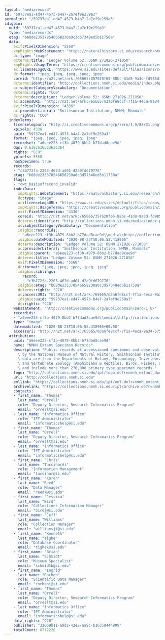 ```yaml
---
layout: "mediarecord"
id: "59737ea1-ed47-4573-b4a7-2a7ef9e259a3"
permalink: "/59737ea1-ed47-4573-b4a7-2a7ef9e259a3"
idigbio:
  uuid: "59737ea1-ed47-4573-b4a7-2a7ef9e259a3"
  type: "mediarecords"
  etag: "b68de235378546658230a0c3d57348ed5b11750a"
  data:
    exif:PixelXDimension: "5568"
    xmpRights:WebStatement: "https://naturalhistory.si.edu/research/nmnh-collections/museum-collections-policies"
    dc:type: "image"
    dcterms:title: "Ledger Volume 52: USNM 271026-271050"
    xmpRights:UsageTerms: "https://creativecommons.org/publicdomain/zero/1.0/"
    ac:licenseLogoURL: "https://www.si.edu/sites/default/files/icons/cc0.svg"
    dc:format: "jpeg, jpeg, jpeg, jpeg, jpeg"
    coreid: "http://n2t.net/ark:/65665/357620f65-88bc-41d8-9a3d-fd985d17c7dd"
    dcterms:identifier: "http://collections.nmnh.si.edu/media/index.php?irn=14596808"
    ac:subjectCategoryVocabulary: "Documentation"
    dcterms:rights: "CC0"
    dcterms:description: "Ledger Volume 52: USNM 271026-271050"
    ac:accessURI: "http://n2t.net/ark:/65665/m3a6fe8ccf-7f1a-4eca-9a34-575a17790a1b"
    exif:PixelYDimension: "4336"
    ac:providerLiteral: "Smithsonian Institution, NMNH, Mammals"
    dc:rights: "CC0"
  indexTerms:
    licenselogourl: "http://i.creativecommons.org/p/zero/1.0/88x31.png"
    xpixels: 4336
    uuid: "59737ea1-ed47-4573-b4a7-2a7ef9e259a3"
    format: "jpeg, jpeg, jpeg, jpeg, jpeg"
    recordset: "a6eee223-cf3b-4079-8bb2-b77dad8cae9d"
    dqs: 0.6363636363636364
    rights: "CC0"
    ypixels: 5568
    hasSpecimen: true
    records:
    - "c3b772fa-2203-467d-ad01-d2a9fd679776"
    etag: "b68de235378546658230a0c3d57348ed5b11750a"
    flags:
    - "dwc_basisofrecord_invalid"
    indexData:
      xmpRights:WebStatement: "https://naturalhistory.si.edu/research/nmnh-collections/museum-collections-policies"
      dc:type: "image"
      ac:licenseLogoURL: "https://www.si.edu/sites/default/files/icons/cc0.svg"
      xmpRights:UsageTerms: "https://creativecommons.org/publicdomain/zero/1.0/"
      exif:PixelYDimension: "4336"
      coreid: "http://n2t.net/ark:/65665/357620f65-88bc-41d8-9a3d-fd985d17c7dd"
      dcterms:identifier: "http://collections.nmnh.si.edu/media/index.php?irn=14596808"
      ac:subjectCategoryVocabulary: "Documentation"
      idigbio:recordIds:
      - "a6eee223-cf3b-4079-8bb2-b77dad8cae9d\\media\\http://collections.nmnh.si.edu/media/index.php?irn=14596808"
      idigbio:dateModified: "2020-08-23T10:06:53.418965"
      dcterms:description: "Ledger Volume 52: USNM 271026-271050"
      ac:providerLiteral: "Smithsonian Institution, NMNH, Mammals"
      idigbio:parent: "a6eee223-cf3b-4079-8bb2-b77dad8cae9d"
      dcterms:title: "Ledger Volume 52: USNM 271026-271050"
      exif:PixelXDimension: "5568"
      dc:format: "jpeg, jpeg, jpeg, jpeg, jpeg"
      idigbio:siblings:
        record:
        - "c3b772fa-2203-467d-ad01-d2a9fd679776"
      idigbio:etag: "b68de235378546658230a0c3d57348ed5b11750a"
      dcterms:rights: "CC0"
      ac:accessURI: "http://n2t.net/ark:/65665/m3a6fe8ccf-7f1a-4eca-9a34-575a17790a1b"
      idigbio:uuid: "59737ea1-ed47-4573-b4a7-2a7ef9e259a3"
      dc:rights: "CC0"
    webstatement: "http://creativecommons.org/publicdomain/zero/1.0/"
    recordids:
    - "a6eee223-cf3b-4079-8bb2-b77dad8cae9d\\media\\http://collections.nmnh.si.edu/media/index.php?irn=14596808"
    type: "image"
    datemodified: "2020-08-23T10:06:53.418965+00:00"
    accessuri: "http://n2t.net/ark:/65665/m3a6fe8ccf-7f1a-4eca-9a34-575a17790a1b"
  attribution:
    uuid: "a6eee223-cf3b-4079-8bb2-b77dad8cae9d"
    name: "NMNH Extant Specimen Records"
    description: "Public records of accessioned specimens and observations curated\
      \ by the National Museum of Natural History, Smithsonian Institution. These\
      \ data are from the Departments of Botany, Entomology, Invertebrate Zoology\
      \ and Vertebrate Zoology (Amphibians & Reptiles, Birds, Fishes, and Mammals)\
      \ and include more than 270,000 primary type specimen records."
    logo: "http://collections.nmnh.si.edu/ipt/logo.do?r=nmnh_extant_dwc-a"
    url: "http://collections.nmnh.si.edu"
    emllink: "https://collections.nmnh.si.edu/ipt/eml.do?r=nmnh_extant_dwc-a"
    archivelink: "https://collections.nmnh.si.edu/ipt/archive.do?r=nmnh_extant_dwc-a"
    contacts:
    - first_name: "Thomas"
      last_name: "Orrell"
      role: "Deputy Director, Research Informatics Program"
      email: "orrellt@si.edu"
    - last_name: "Informatics Office"
      role: "IPT Administrator"
      email: "informaticshelp@si.edu"
    - first_name: "Thomas"
      last_name: "Orrell"
      role: "Deputy Director, Research Informatics Program"
      email: "orrellt@si.edu"
    - last_name: "Informatics Office"
      role: "IPT Administrator"
      email: "informaticshelp@si.edu"
    - first_name: "Chris"
      last_name: "Tuccinardi"
      role: "Information Management"
      email: "tuccinar@si.edu"
    - first_name: "Karen"
      last_name: "Reed"
      role: "Data Manager"
      email: "reedk@si.edu"
    - first_name: "Jessica"
      last_name: "Bird"
      role: "Collections Information Manager"
      email: "birdj@si.edu"
    - first_name: "Jeff"
      last_name: "Williams"
      role: "Collection Manager"
      email: "williamsjt@si.edu"
    - first_name: "Kenneth"
      last_name: "Tighe"
      role: "Database Coordinator"
      email: "tighek@si.edu"
    - first_name: "Brian"
      last_name: "Schmidt"
      role: "Museum Specialist"
      email: "schmidtb@si.edu"
    - first_name: "Ingrid"
      last_name: "Rochon"
      role: "Scientific Data Manager"
      email: "rochoni@si.edu"
    - first_name: "Thomas"
      last_name: "Orrell"
      role: "Deputy Director, Research Informatics Program"
      email: "orrellt@si.edu"
    - last_name: "Informatics Office"
      role: "IPT Administrator"
      email: "informaticshelp@si.edu"
    data_rights: "CC0"
    publisher: "32069b11-a9d2-42e2-aa9c-b16350444909"
    totalCount: 8772226
---
```

